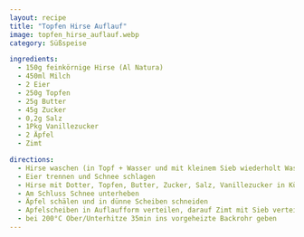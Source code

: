 ```yaml
---
layout: recipe
title: "Topfen Hirse Auflauf"
image: topfen_hirse_auflauf.webp
category: Süßspeise

ingredients:
  - 150g feinkörnige Hirse (Al Natura)
  - 450ml Milch
  - 2 Eier
  - 250g Topfen
  - 25g Butter
  - 45g Zucker
  - 0,2g Salz
  - 1Pkg Vanillezucker
  - 2 Äpfel
  - Zimt

directions:
  - Hirse waschen (in Topf + Wasser und mit kleinem Sieb wiederholt Wasser absieben) und mit Milch bei Stufe 8 aufkochen und wenn sie kocht auf Stufe 3 zurückdrehen, zudecken und 10min köcheln lassen. Danach 10min zugedeckt stehen lassen, anschließend abnehmen, umrühren und ca 20min in Schüssel von Küchenmaschine auskühlen lassen.
  - Eier trennen und Schnee schlagen
  - Hirse mit Dotter, Topfen, Butter, Zucker, Salz, Vanillezucker in Küchenmaschine vermischen.
  - Am Schluss Schnee unterheben
  - Äpfel schälen und in dünne Scheiben schneiden
  - Apfelscheiben in Auflaufform verteilen, darauf Zimt mit Sieb verteilen, darauf Hirsegemisch verteilen, ganz oben nochmal Apfelscheiben verteilen
  - bei 200°C Ober/Unterhitze 35min ins vorgeheizte Backrohr geben
---
```

